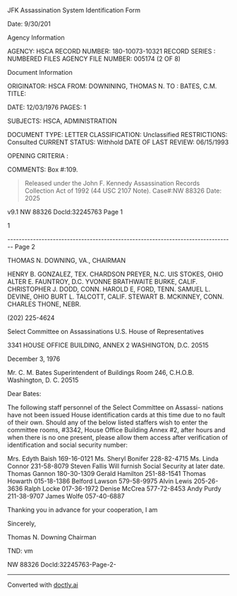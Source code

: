 JFK Assassination System
Identification Form

Date: 9/30/201

Agency Information

AGENCY: HSCA
RECORD NUMBER: 180-10073-10321
RECORD SERIES : NUMBERED FILES
AGENCY FILE NUMBER: 005174 (2 OF 8)

Document Information

ORIGINATOR: HSCA
FROM: DOWNINING, THOMAS N.
TO : BATES, C.M.
TITLE:

DATE: 12/03/1976
PAGES: 1

SUBJECTS: HSCA, ADMINISTRATION

DOCUMENT TYPE: LETTER
CLASSIFICATION: Unclassified
RESTRICTIONS: Consulted
CURRENT STATUS: Withhold
DATE OF LAST REVIEW: 06/15/1993

OPENING CRITERIA :

COMMENTS: Box #:109.

> Released under the John F. Kennedy
> Assassination Records Collection Act of
> 1992 (44 USC 2107 Note). Case#:NW
> 88326 Date: 2025

v9.1
NW 88326 Docld:32245763 Page 1

1


-------------------------------------------------------------------------------- Page 2

THOMAS N. DOWNING, VA., CHAIRMAN

HENRY B. GONZALEZ, TEX.
CHARDSON PREYER, N.C.
UIS STOKES, OHIO
ALTER E. FAUNTROY, D.C.
YVONNE BRATHWAITE BURKE, CALIF.
CHRISTOPHER J. DODD, CONN.
HAROLD E, FORD, TENN.
SAMUEL L. DEVINE, OHIO
BURT L. TALCOTT, CALIF.
STEWART B. MCKINNEY, CONN.
CHARLES THONE, NEBR.

(202) 225-4624

Select Committee on Assassinations
U.S. House of Representatives

3341 HOUSE OFFICE BUILDING, ANNEX 2
WASHINGTON, D.C. 20515

December 3, 1976

Mr. C. M. Bates
Superintendent of Buildings
Room 246, C.H.O.B.
Washington, D. C. 20515

Dear Bates:

The following staff personnel of the Select Committee on Assassi-
nations have not been issued House identification cards at this time due
to no fault of their own. Should any of the below listed staffers wish to
enter the committee rooms, #3342, House Office Building Annex #2, after
hours and when there is no one present, please allow them access after
verification of identification and social security number:

Mrs. Edyth Baish 169-16-0121
Ms. Sheryl Bonifer 228-82-4715
Ms. Linda Connor 231-58-8079
Steven Fallis Will furnish Social Security at later date.
Thomas Gannon 180-30-1309
Gerald Hamilton 251-88-1541
Thomas Howarth 015-18-1386
Belford Lawson 579-58-9975
Alvin Lewis 205-26-3636
Ralph Locke 017-36-1972
Denise McCrea 577-72-8453
Andy Purdy 211-38-9707
James Wolfe 057-40-6887

Thanking you in advance for your cooperation, I am

Sincerely,

Thomas N. Downing
Chairman

TND: vm

NW 88326 Docld:32245763-Page-2-


---
Converted with [doctly.ai](https://doctly.ai)